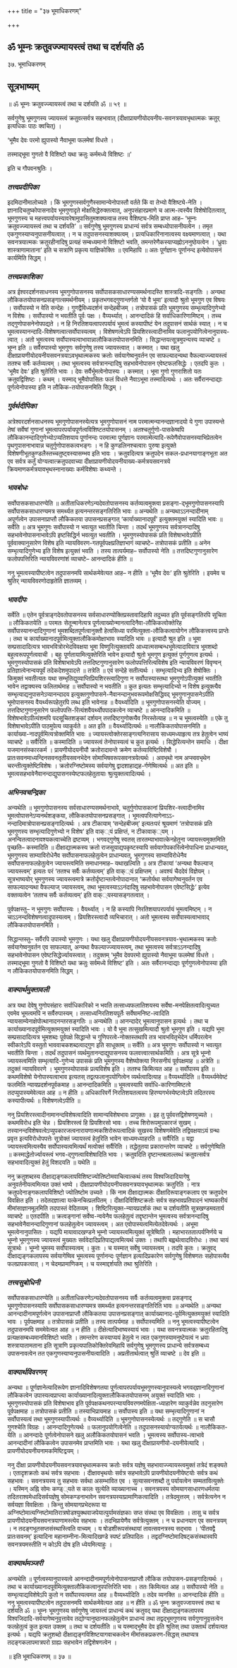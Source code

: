 +++
title = "३७ भूमाधिकरणम्"

+++


## ॐ भूम्नः क्रतुवज्ज्यायस्त्वं तथा च दर्शयति ॐ

३७. भूमाधिकरणम्

## **सूत्रभाष्यम्**

॥ ॐ भूम्नः क्रतुवज्ज्यायस्त्वं तथा च दर्शयति ॐ ॥ ५९ ॥

सर्वगुणेषु भूमगुणस्य ज्यायस्त्वं क्रतुवत्सर्वत्र सहभावात् (दीक्षाप्रायणीयोदयनीय-सवनत्रयावभृथात्मकः क्रतुर् इत्यधिकः पाठः क्वचित्) ।

‘भूमैव देवः परमो ह्युपास्यो नैवाभूमा फलमेषां विधत्ते ।

तस्माद्भूमा गुणतो वै विशिष्टो यथा क्रतुः कर्ममध्ये विशिष्टः ॥’

इति च गौपवनश्रुतिः ।

### ***तत्त्वप्रदीपिका***

इदमिदानीमालोच्यते । किं भूमगुणस्सर्वगुणैस्सामान्येनोपास्तौ वर्तते किं वा तेभ्यो वैशिष्ट्ये-नेति । ज्ञानादिचतुष्कोपासनादेव भूमगुणादृते मोक्षसिद्धेरुक्तत्वात्, अनुपसंहारप्रमाणे च आत्म-त्वस्यैव विशेषोदितत्वात्, भूमगुणस्य च महत्त्वपर्यायस्यावरेषामुपासितुमशक्यत्वान्न तस्य वैशिष्ट्य-मिति प्राप्त आह– ‘भूम्नः क्रतुवज्ज्यायस्त्वं तथा च दर्शयति’ ॥ सर्वगुणेषु भूमगुणस्य प्राधान्यं सर्वत्र सम्बध्योपासनीयत्वेन । तमृत एकगुणस्याप्यनुपासनीयत्वात् । न च तदुपासनस्याशक्यत्वम् । प्रत्यधिकारिनानात्वस्य वक्ष्यमाणत्वात् । यथा सवनत्रयात्मकः क्रतुरहीनादिषु प्रत्यहं सम्बध्यमानो विशिष्टो भवति, तमन्तरेणैकस्याप्यह्नोऽननुष्ठेयत्वेन । ‘ध्रुवाः शास्त्राणामाताना’ इति च सत्राणि प्रकृत्य याज्ञिकोक्तिः ॥ एवमिहापि ॥ अतः पूर्णज्ञानः पूर्णानन्द इत्येवोपासनं कार्यमिति सिद्धम् ।

### ***तत्त्वप्रकाशिका***

अत्र ईश्वरदर्शनसाधनस्य भूमगुणोपासनस्य सर्वोपासकसाधारण्यसमर्थनादस्ति शास्त्रादि-सङ्गतिः । अन्यथा लौकिकतयोपासनप्रसङ्गात्समर्थनीयम् । प्रकृतभगवद्गुणान्तर्गतो ‘यो वै भूमा’ इत्यादौ श्रुतो भूमगुण एव विषयः । सर्वोपास्यो न वेति सन्देहः । गुणद्वैविध्यदर्शनं सन्देहबीजम् । तत्रोपासकं प्रति भूमगुणस्य सम्भृत्यादिगुणेभ्यो न विशेषः । सर्वोपास्यो न भवतीति पूर्वः पक्षः । वैय्यर्थ्यात् । आनन्दादिकं हि सर्वाधिकारिणामिष्टम् । तच्च तद्गुणोपासनेनोपपद्यते । न हि निरतिशयत्वापरपर्यायं भूमत्वं कस्यापीष्टं येन तदुपासनं सार्थकं स्यात् । न च भूमत्वस्यानन्दादि-विशेषणत्वात्सर्वोपास्यत्वम् । विशेषणत्वेऽपि प्रियशिरस्त्वादीनामिव फलानुपयोगित्वेनानुपास्य-त्वात् । अतो भूमत्वस्य सर्वोपास्यत्वाभावान्नालौकिकतयोपासनमिति । सिद्धान्तयत्सूत्रमुपन्यस्य व्याचष्टे ॥ भूम्न इति ॥ सर्वैरुपास्यो भूमगुणः सर्वगुणेषु तस्य ज्यायस्त्वात् । कस्मात् । यथा खलु दीक्षाप्रायणीयोदयनीयसवनत्रयाऽवभृथात्मकस्य क्रतोः सर्वयागेष्वनुवर्तन एव साफल्यादन्यथा वैफल्याज्ज्यायस्त्वं ततश्च सर्वैः कर्तव्यत्वम् । तथा भूमत्वस्य सर्वत्रानन्दादिषु सहभावेनोपासन एवेष्टफलसिद्धेः । एतदपि कुतः । ‘भूमैव देवः’ इति श्रुतेरिति भावः । देवः सर्वैर्भूमत्वेनोपास्यः । कस्मात् । भूमा गुणो गुणराशितो यतः क्रतुवद्विशिष्टः । कथम् । यस्माद् भूमैवोपासितः फलं विधत्ते नैवाऽभूमा तस्मादित्यर्थः । अतः सर्वैरानन्दाद्याः पूर्णत्वेनोपास्या इति न लौकिक-तयोपासनमिति सिद्धम् ।

### ***गुर्वर्थदीपिका***

अत्रेश्वरदर्शनसाधनस्य भूमगुणोपासनस्येत्यत्र भूमगुणोपासनं नाम परमात्मन्यानन्दज्ञानादयो ये गुणा उपास्यन्ते तेषां सर्वेषां गुणानां भूमत्वापरपर्यायपूर्णत्वविशिष्टतयोपासनम् । अतश्चतुर्गुणो-पासकेष्वपि लौकिकानन्दादिगुणेभ्योऽप्यतिशयाय पूर्णानन्दः परमात्मा पूर्णज्ञानः परमात्मेत्यादि-रूपेणैवोपासनस्याभिप्रेतत्वेन पृथगुपासनाभावान्न चतुर्गुणोपासकत्वभङ्गः । न हि कुण्डलिनश्चत्वारः पुरुषा इत्युक्ते विशेषणीभूतकुण्डलैस्तच्चतुष्ट्वस्यासम्भव इति भावः । क्रतुवदित्यत्र क्रतुपदेन सकल-प्रधानयागाङ्गभूता अत एव सर्वत्र कर्तुं योग्यत्वात्क्रतुपदवाच्या दीक्षाप्रायणीयोदयनीयाख्य-कर्मत्रयसवनत्रये क्रियमाणकर्मत्रयावभृथस्नानाख्याः कर्मविशेषाः कथ्यन्ते ।

### ***भावबोधः***

सर्वोपासकसाधारण्येति ॥ अतीताधिकरणेऽन्यदेवतोपासनस्य कर्तव्यत्वमुक्त्वा प्रसङ्गा-द्भूमगुणोपासनस्यापि सर्वोपासकसाधारण्यमत्र समर्थ्यत इत्यनन्तरसङ्गतिरिति भावः ॥ अन्यथेति ॥ अन्यथाऽऽनन्दादीनाम् अपूर्णत्वेन उपासनाप्राप्तौ लौकिकतया उपासनप्रसङ्गात् ‘कार्याख्यानादपूर्वं’ इत्युक्तमयुक्तं स्यादिति भावः ॥ सर्वेति ॥ अत्र भूमगुणः सर्वोपास्यो न भवत्युत भवतीति चिन्ता । तदर्थं भूमगुणस्य सर्वत्रानन्दादिषु सहभावेनोपासनाभावेऽपि इष्टसिद्धिर्न भवत्युत भवतीति । भूमगुणस्योपासकं प्रति विशेषाभावेऽपीति पूर्ववाक्यानुसारेण विशेष इति न्यायविवरण-गतपूर्वपक्षप्रतिज्ञाभागं व्याचष्टे– तत्रोपासकं प्रतीति ॥ अनेन सम्भृत्यादिगुणेभ्य इति विशेष इत्युक्तं भवति । तस्य तात्पर्यमाह– सर्वोपास्यो नेति ॥ तत्तदिष्टगुणानुसारेण फलोपपत्तिरिति न्यायविवरणांशं व्याचष्टे– आनन्दादिकं हीति ॥

ननु भूमत्वस्यापीष्टत्वेन तदुपासनमपि सार्थकमेवेत्यत आह– न हीति ॥ ‘भूमैव देवः’ इति श्रुतेरिति । इयमेव च श्रुतिर् न्यायविवरणोदाहृतेति ज्ञातव्यम् ।

### ***भावदीपः***

सर्वेति ॥ एतेन पूर्वत्राङ्गदेवतोपासनस्य सर्वसाधारण्योक्तिप्रस्तावादिहापि तदुच्यत इति पूर्वसङ्गतिरपि सूचिता ॥ लौकिकतयेति ॥ परमतः सेतून्मानेत्यत्र पूर्णत्वाख्योन्मानत्वादिनैवा-लौकिकत्वोक्तेरिह सर्वोपास्यानन्दादिगुणानां भूमशब्दितपूर्णत्वानुक्तौ हेत्वसिध्या परमित्युक्ता-लौकिकत्वायोगेन लौकिकत्त्वस्य प्राप्तेः । तथा च कार्याख्यानादपूर्वमित्युक्तालौकिकमोक्षाभावः स्यादिति भावः ॥ इत्यादौ श्रुत इति ॥ भूमा सम्प्रसादादित्यत्र भावभवित्रोरभेदविवक्षया भूमा विष्णुरित्युक्तावपि आध्यात्मसम्बन्धभूमेत्यादाविवात्र भूमशब्दो बहुत्वरूपपूर्णत्ववाची । बहुः पूर्णतायामित्युक्तेरिति भावेन इत्यादौ श्रुतो भूमगुण इत्युक्तं पूर्णगुणत्व इत्यर्थः । भूमगुणस्योपासकं प्रति विशेषाभावेऽपि तत्तदिष्टगुणानुसारेण फलोपपत्तिरित्यविशेष इति न्यायविवरणं विवृण्वन् प्रतिज्ञात्वेनान्वयपूर्वं तदेकदेशमुपादत्ते ॥ तत्रेति ॥ एवं सन्देहे सतीत्यर्थः । सम्भृत्यादिभ्य इति शेषोक्तिः । किमुक्तं भवतीत्यतः यथा सम्भृतिद्युव्याप्तिप्रियशिरस्त्वादिगुणा न सर्वोपास्यास्तथा भूमगुणोऽपीत्युक्तं भवतीति भावेन तद्वाक्यस्य फलितार्थमाह ॥ सर्वोपास्यो न भवतीति ॥ कुत इत्यतः सम्भृत्यादिभ्यो न विशेष इत्युक्त्यैव सम्भृत्याद्यनुपासनेऽप्यानन्दादय इत्युक्तगुणोपासने-नैवानन्दानुभवरूपमोक्षसिद्धिवद् भूमगुणानुपासनेऽपीति भूमोपासनस्य वैयर्थ्यरूपहेतुरपि लब्ध इति भावेनाह ॥ वैयर्थ्यादिति ॥ भूमगुणोपासनस्येति योज्यम् । तत्तदिष्टगुणानुसारेण फलोपपत्ति-रित्यंशवैयर्थ्योपपादकत्वेन व्याचष्टे ॥ आनन्दादिकमिति ॥ विशेषभावेऽपीत्यंशमपि पदसूचितशङ्कां दर्शयन् तत्तदिष्टगुणोक्त्यैव निरस्तेत्याह ॥ न च भूमत्वस्येति ॥ एके तु विशेषाभावेऽपीति पाठमुपेत्य व्याकुर्वते ॥ अत इति ॥ वैयर्थ्यादित्यर्थः ॥ नालौकिकतयोपासनमिति ॥ कार्याख्या-नादपूर्वमित्यत्रोक्तमिति भावः ॥ ज्यायस्त्वोक्तेरसाङ्गत्यनिरासाय साध्यमध्याहृत्य तत्र हेतुत्वेन भाष्यं व्याचष्टे ॥ सर्वैरिति ॥ कस्मादिति ॥ ज्यायस्त्वं तेनोपास्यत्वं च कुत इत्यर्थः । सिद्धेरित्यन्तेन समाधिः । दीक्षा यजमानसंस्कारकर्म । प्रायणीयोदयनीयौ क्रतोरादावन्ते क्रमेण कर्तव्याविष्टिविशेषौ । प्रातःसवनमाध्यन्दिनसवनतृतीयसवनभेदेन सोमाभिषवरूपसवनत्रयेत्यर्थः । अवभृथो नाम अप्स्ववभृथेन चरन्तीत्युक्तेष्टिविशेषः । क्रतोरग्निष्टोमस्य सर्वयागेषु द्वादशाहाद्यह-र्गणेष्वित्यर्थः ॥ अत इति ॥ भूमत्वसहभावेनैवानन्दाद्युपासनस्येष्टफलहेतुतायाः श्रुत्युक्तत्वादित्यर्थः ।

### ***अभिनवचन्द्रिका***

अन्यथेति ॥ भूमगुणोपासनस्य सर्वसाधारण्यसमर्थनाभावे, चतुर्गुणोपासकानां प्रियशिर-स्त्वादीनामिव भूमत्वोपासनेऽप्यनर्थशङ्कया, लौकिकतयोपासनप्रसङ्गात् । भूमत्वपरित्यागेनाऽऽ-नन्दादिमात्रोपासनप्रसङ्गादित्यर्थः । अत्र टीकायाम् ‘सन्देहबीजम्’ इत्यतःपरं श्रूयमाणं ‘तत्रोपासकं प्रति भूमगुणस्य सम्भृत्यादिगुणेभ्यो न विशेष’ इति वाक््यं प्रक्षिप्तं, न टीकावाक््यम् । अनन्वितत्वादनावश्यकत्वाच्चेति द्रष्टव्यम् । भगवद्गुणेषु स्वतस् तारतम्याभावात्केनहेतुना ज्यायस्त्वमुक्तमिति पृच्छति– कस्मादिति ॥ दीक्षाद्यात्मकस्य क्रतो राजसूयाद्यपकृष्टस्यापि सर्वयागोपकारित्वेनोपाधिना प्राधान्यवत्, भूमगुणस्य साम्याविरोधेनैव सर्वोपासनाफलहेतुत्वेन प्राधान्यवत्, भूमगुणस्य साम्याविरोधेनैव सर्वोपासनाफलहेतुत्वेन ज्यायस्त्वमिति समाधानमाह– यथाखल्विति ॥ अत्र टीकायां ‘अन्यथा वैफल्याज् ज्यायस्त्वम्’ इत्यतः परं ‘ततश्च सर्वैः कर्तव्यत्वम्’ इति वाक््यं प्रक्षिप्तम् । अवश्यं चैददेवं विज्ञेयम् । सूत्रभाष्ययोर् भूमगुणस्य ज्यायस्त्वमात्रे क्रतोर्दृष्टान्तत्वेनोपादानात् ‘क्रतोर्यथा सर्वयागेष्वनुवर्तन एव साफल्यादन्यथा वैफल्याज् ज्यायस्त्वम्, तथा भूमत्वस्याऽऽनंदादिषु सहभावेनोपासन एवेष्टसिद्धेः’ इत्येव वक्तव्यत्वेन ‘ततश्च सर्वैः कर्तव्यत्वम्’ इति वाक््यस्यासङ्गतत्वात् ।

पुर्वपक्षस्तु– न भूमगुणः सर्वोपास्यः । वैयर्थ्यात् । न हि कस्यापि निरतिशयापरपर्यायं भूमत्वमिष्टम् । न चाऽऽनन्दविशेषणत्वादुपास्यत्वम् । प्रियशिरस्त्वादौ व्यभिचारात् । अतो भूमत्वस्य सर्वोपास्यत्वाभावाद् लौकिकतयोपासनमिति ।

सिद्धान्तस्तु– सर्वैरपि उपास्यो भूमगुणः । यथा खलु दीक्षाप्रायणीयोदयनीयसवनत्रयाव-भृथात्मकस्य क्रतोः सर्वयागेष्वनुवर्तन एव साफल्यात्, अन्यथा वैफल्याज्ज्यायस्त्वम्, तथा भूमत्वस्य सर्वत्राऽऽनन्दादिषु सहभावेनोपासन एवेष्टसिद्धेर्ज्यायस्त्वात् । तदुक्तम् ‘भूमैव देवपरमो ह्युपास्यो नैवाभूमा फलमेषां विधत्ते । तस्माद्भूमा गुणतो वै विशिष्टो यथा क्रतुः सर्वमध्ये विशिष्ट’ इति । अतः सर्वैरानन्दाद्याः पूर्णगुणत्वेनोपास्या इति न लौकिकतयोपासनमिति सिद्धम् ।

### ***वाक्यार्थमुक्तावली***

अत्र यथा देवेषु गुणोपसंहारः सर्वाधिकारिको न भवति तत्साध्यफलातिशयस्य सर्वेषा-मनपेक्षितत्वादित्युच्यत एवमेव भूमत्वमपि न सर्वैरुपास्यम् । तत्साध्यनिरतिशयपूर्तेः सर्वेषामनिष्ट-त्वादिति न्यायसाम्येनाक्षेपोत्थानादनन्तरसङ्गतिः ॥ अन्यथेति ॥ आनन्दादेर् भूमत्वानुपासन इत्यर्थः । तथा च कार्याख्यानादपूर्वमित्युक्तमयुक्तं स्यादिति भावः । यो वै भूमा तत्सुखमित्यादौ श्रुतो भूमगुण इति । यद्यपि भूमा सम्प्रसादादित्यत्र भूमशब्दः पूर्वपक्षे सिद्धान्ते च गुणिपरत्वे-नोक्तस्तथापि तत्र भावभवितृभेदेन धर्मिपरत्वेन स्वीकारेऽपि वस्तुतो भाववाचकशब्दत्वाद्गुण इति साधूक्तम् ॥ सर्वेति ॥ अत्र भूमगुणः सर्वोपास्यो न भवत्युत भवतीति चिन्ता । तदर्थं तदुपासनं व्यर्थमुतानन्दाद्युपासनस्य फलवत्त्वात्सार्थकमिति । अत्र सूत्रे भूम्नो ज्यायस्त्वमिति सम्भृत्यादि-गुणेभ्य उपासकं प्रति भूमगुणस्य वैशेष्योक्त्या निरसनीयं पूर्वपक्षमाह ॥ अत्रेति ॥ तदुक्तं न्यायविवरणे । भूमगुणस्योपासकं प्रत्यविशेष इति । ततश्च किमित्यत आह ॥ सर्वोपास्य इति ॥ कथमविशेषो येनोपास्यत्वाभाव इत्यतस् तद्वत्फलानुपयोगित्वेन व्यर्थत्वादित्याह ॥ वैय्यर्थ्यादिति ॥ वैय्यर्थ्यमेवेष्टं फलमिति न्यायप्रदर्शनपूर्वकमाह ॥ आनन्दादिकमिति ॥ भूमत्वस्यापि सर्वाधि-कारिणामिष्टत्वे तदप्युपास्यमेवेत्यत आह ॥ न हीति ॥ अधिकारिवर्गे निरतिशयतत्वस्य हिरण्यगर्भस्येष्टत्वेऽपि तदितरस्य कस्यापीत्यर्थः ॥ विशेषणत्वेऽपीति ॥

ननु प्रियशिरस्त्वादीनामानन्दविशेषत्वादिति सामान्यविशेषभावः प्रागुक्तः । इह तु पूर्ववत्तद्विशेषणमुच्यते । कथमविरोध इति चेन्न । प्रियशिरस्त्वं हि प्रियशिरसो भावः । तच्च शिरोरूपमुपकारजं सुखम् । तस्यानन्दविशेषवत्वेऽप्युपकारजत्वनारायणात्मकशिरोरूपत्वादिकं सुखस्य विशेषणमेवेति तद्विवक्षयाऽयं ग्रन्थः प्रवृत्त इत्यविरोधोपपत्तेः सूत्रोक्तं ज्यायस्त्वं हेतुरिति भावेन साध्यमध्याहरति ॥ सर्वैरिति ॥ यद्वा ज्यायस्त्वमित्यस्यैव सर्वोपास्यत्वमित्यर्थं मत्वोक्तं सर्वैरिति । तद्धेतुतया प्रकारान्तरेण व्याचष्टे ॥ सर्वगुणेष्विति ॥ कस्माद्धेतोर्ज्यायस्त्वं भगव-द्गुणत्वाविशेषादिति भावः । क्रतुवदिति दृष्टान्तबलाल्लब्धं क्रतुवत्सर्वत्र सहभावादित्युक्तं हेतुं विशदयति ॥ यथेति ॥

ननु क्रतुशब्दस्य दीक्षाद्यङ्गकलापविशिष्टज्योतिष्टोमवाचित्वात्कथं तस्य विश्वजिदादियागेषु अनुवर्तनीयत्वमित्यत उक्तं भाष्ये । दीक्षाप्रायणीयोदयनीयसवनत्रयावभृथात्मकः क्रतुरिति । नात्र क्रतुपदेनाङ्गकलापविशिष्टो ज्योतिष्टोम उच्यते । किं नाम दीक्षाद्यात्मकः दीक्षादिरूपाङ्गकलाप एव क्रतुपदेन विवक्षित इति । तदेतदज्ञात्वा यत्केनचित्प्रलपितम् । दीक्षादिविशिष्टक्रतोः सर्वत्र सहभावप्रतिपादनं भाष्यकारीयं मीमांसाज्ञानमूलमिति तदपास्तं वेदितव्यम् । शिष्टिरित्युक्त-न्यायप्रदर्शकं तथा च दर्शयतीति सूत्रखण्डमवतार्य व्याचष्टे ॥ एतदपीति ॥ क्रत्वङ्गानां सर्वेष्व-न्वयेनैव फलहेतुत्वं तद्दृष्टान्तेन भूमत्वस्य सर्वत्रानन्दादिषु सहभावेनैवानन्दादिगुणानां फलहेतुत्वेन ज्यायस्त्वम् । अत एवोपास्यत्वमित्येतदेवेत्यर्थः । अभूमा भूमत्वेनानुपासितः । यद्यपि मायावादखण्डने भूम्नो ज्यायस्त्वमित्युक्तं सूत्रेष्विति । महाभारततात्पर्यनिर्णये च भूम्नो भूमगुणस्य ज्यायस्त्वं मुख्यतः सर्ववेदादिप्रतिपाद्यत्वमित्यर्थ उक्तः । तथापि बह्वर्थत्वादविरोधः । तथा चायं सूत्रार्थः । भूम्नो भूमस्य सर्वोपास्यत्वम् । कुतः । च यस्मात् सर्वेषु ज्यायस्त्वम् । तदपि कुतः । क्रतुवद् दीक्षाद्यङ्गकलापस्य सर्वयागेष्विव भूमत्वस्य पूर्णानन्दः पूर्णज्ञान इत्यादिप्रकारेण सर्वगुणेषु विशेषणतः सहोपास्त्यैव फलप्रापकत्वात् । न चेदमप्रामाणिकम् । च यस्माद्दर्शयति तथा श्रुतिरिति ।

### ***तत्त्वसुबोधिनी***

सर्वोपासकसाधारण्येति ॥ अतीताधिकरणेऽन्यदेवतोपासनस्य सर्वैः कर्तव्यत्वमुक्त्वा प्रसङ्गाद् भूमगुणोपासनस्यापि सर्वोपासकसाधारण्यमत्र समर्थ्यत इत्यनन्तरसङ्गतिरिति भावः ॥ अन्यथेति ॥ अन्यथा आनन्दादीनामपूर्णत्वेन उपासनाप्राप्तौ लौकिकतया उपासनप्रसङ्गात् कार्याख्यानाद-पूर्वमित्युक्तमयुक्तं स्यादिति भावः । पूर्वपक्षमाह ॥ तत्रोपासकं प्रतीति ॥ तस्य तात्पर्यमाह ॥ सर्वोपास्यमिति ॥ ननु भूमत्वस्यापीष्टत्वेन तदुपासनमपि सममेवेत्यत आह ॥ न हीति ॥ दीक्षेत्यादिभाष्यस्यायं भावः । यथा सवनत्रयात्मकः क्रतुरहितादिषु प्रत्यक्षसम्बध्यमानविशिष्टो भवति । तमन्तरेण कस्याप्ययं हेतुत्वे न त्वत एकगुणस्यामनुष्टेयत्वं न ध्रवाः शस्त्रायातामताना इति सूत्राणि प्रकृत्यपातिकोक्तिरेवमिहापि सर्वगुणेषु भूमगुणस्य प्राधान्ये सर्वत्रसम्बध्य उपासनावत्वेन तत एकगुणस्याप्यनुपासनीयत्वादिति । अप्रतीतार्थत्वात् श्रुतिं व्याचष्टे ॥ देव इति ॥

### ***वाक्यार्थविवरणम्***

अन्यथा ॥ पूर्णज्ञानेत्यादिरूपेण ज्ञानादिविशेषणतया पूर्णत्वापरपर्यायभूमगुणस्यानुपास्यत्वे भगवद्ज्ञानादिगुणानां लौकिकत्वेन उपास्यत्वप्राप्त्या कार्याख्यानादित्युक्तालौकिकतयोपासनम् अयुक्तं स्यादिति भावः । भूमगुणस्योपासकं प्रति विशेषाभाव इति पूर्वपक्षकथनपरन्यायविवरणमपेक्षिता-ध्याहारेण व्याकुर्वन्नेव तदनुसारेण पूर्वपक्षमाह ॥ तत्रोपासकं प्रतीति ॥ तस्याभिप्रायमाह ॥ सर्वोपास्य इति ॥ यथा सम्भृत्यादिगुणानां न सर्वोपास्यत्वं तथा भूमगुणस्यापीत्यर्थः ॥ वैय्यर्थ्यादिति ॥ भूमगुणोपासनस्येत्यर्थः ॥ तद्गुणेति ॥ स चासौ गुणश्चेति विग्रहः । आनन्दादिगुणेत्यर्थः ॥ फलानुपयोगित्वेनेति ॥ तदुपासनस्यायोग्यतयेत्यर्थः ॥ नालौकिकत-येति ॥ आनन्दादेः पूर्णत्वेनोपासने खलु अलौकिकतयोपासनं भवति । भूमत्वस्य सर्वोपास्य-त्वाभावे आनन्दादीनां लौकिकत्वेन उपासनमेव प्राप्तमिति भावः । यथा खलु दीक्षाप्रायणीयो-दयनीयेत्यादि । प्रायणीयोदयनीयनामकमिष्टिद्वयम् ।

ननु दीक्षा प्रायणीयोदयनीयसवनत्रयावभृथात्मकस्य क्रतोः सर्वत्र यज्ञेषु सहभावाज्ज्यायस्त्वमुक्तं तत्रेदं शङ्क्यते । एतादृशक्रतोः कथं सर्वत्र सहभावः । दीक्षावभृथयोः सर्वत्र सहभावेऽपि प्रायणीयोदयनीयेष्टयोः सर्वत्र कथं सहभावः । सवनत्रयस्य तु सहभावः सर्वथा असम्भावित एव । सुत्यासवनशब्दौ तु पर्यायत्वेन सम्मतावित्युक्तेः । यस्मिन् अह्नि सोमः कण्ड््यते स कालः सुत्येति व्याख्यानाच्च । सवनत्रयस्य सोमयागसाधारणधर्मतया तदितराश्वमेधादिसर्वयज्ञेषु सोमकण्डनाभावेन सवनत्रयस्याप्रामाणिकत्वादिति । तत्रेदमुत्तरम् । सर्वत्रेत्यनेन न सर्वयज्ञा विवक्षिताः । किन्तु सोमयागप्रभेदरूपा या अग्निष्टोमात्यग्निष्टोमातिरात्रषोडश्युक्थवाजपेयात्पुर्यामसंज्ञकाः सप्त संस्था एव विवक्षिताः । तासु च सर्वत्र प्रायणीयोदयनीयसवनत्रयाणामस्त्येव सहभावः । तदभिप्रायेणैव सर्वत्रेत्युक्तम् । न च प्रधानयाग एव सवनत्रयम् । न तदङ्गभूतसप्तसंस्थास्त्विति वाच्यम् । य षोडशीरूपसंस्थायां तावत्सवनत्रस्य सद्भावः । ‘पीतवद्वै प्रातःसवनम्’ इत्यादिना महानाम्नीना-मित्यादिखण्डे स्पष्टं प्रतिपादितः । तद्वदग्निष्टोमादिषट्कसंस्थास्वपि सवनत्रयमस्तीति न कोऽपि दोष इति ध्येयमित्याहुः ।

### ***वाक्यार्थमञ्जरी***

अन्यथेति ॥ पूर्णत्वस्यानुपास्यत्वे आनन्दादीनामपूर्णत्वेनोपासनाप्राप्तौ लौकिक तयोपासन-प्रसङ्गादित्यर्थः । तथा च कार्याख्यानादपूर्वमित्युक्तालौकिकत्वानुपपत्तिरिति भावः । ततः किमित्यत आह ॥ सर्वोपास्यो नेति ॥ सम्भृत्याद्यविशेषेऽपि कुतो न सर्वोपास्यत्वमत आह ॥ वैय्यर्थ्यादिति ॥ तदेव व्यनक्ति ॥ आनन्दादिकं हीति ॥ ननु भूमत्वस्यापीष्टत्वेन तदुपासनमपि सार्थकमेवेत्यत आह ॥ न हीति ॥ ॐ भूम्नः क्रतुवज्जायस्त्त्वं तथा च दर्शयति ॐ ॥ भूम्नः भूमगुणस्य सर्वगुणेषु जायस्त्वं प्राधान्यं कथं क्रतुवद् यथा दीक्षाद्यङ्गकलापस्य विश्वजिदादि-सर्वयागेष्वनुवृत्तावेव तद्योग्यानुष्ठानफलहेतुत्वेन प्राधान्यं तथा तद्वद्भूमगुणस्य सर्वगुणानुवृत्तत्वेन फलहेतुत्वं कुत इत्यत उक्तम् ॥ तथा च दर्शयतीति ॥ च यस्माद्भूमैव देव इति श्रुतिस् तथा उक्तार्थं दर्शयत्यत इत्यर्थः । यद्यपि क्रतुशब्दो दीक्षाद्यङ्गविशिष्टयागवाचकत्वेन मीमांसकप्रकरण-सिद्धस् तथाप्यत्र तदङ्गकलापमात्रपरो ग्राह्यः सहभावेन तद्विशेषणत्वेन ।

॥ इति भूमाधिकरणम् ॥ ३७ ॥



